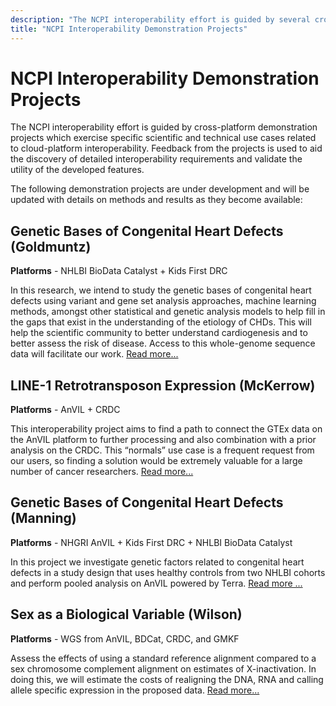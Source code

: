 ```yaml
---
description: "The NCPI interoperability effort is guided by several cross-platform demonstration projects which exercise specific scientific and technical use cases related to cloud-platform interoperability."
title: "NCPI Interoperability Demonstration Projects"
---
```


# NCPI Interoperability Demonstration Projects

<hero>The NCPI interoperability effort is guided by cross-platform demonstration projects which exercise specific scientific and technical use cases related to cloud-platform interoperability. Feedback from the projects is used to aid the discovery of detailed interoperability requirements and validate the utility of the developed features.</hero>

The following demonstration projects are under development and will be updated with details on methods and results as they become available:

## Genetic Bases of Congenital Heart Defects (Goldmuntz)

**Platforms** - NHLBI BioData Catalyst + Kids First DRC

In this research, we intend to study the genetic bases of congenital heart defects using variant and gene set analysis approaches, machine learning methods, amongst other statistical and genetic analysis models to help fill in the gaps that exist in the understanding of the etiology of CHDs. This will help the scientific community to better understand cardiogenesis and to better assess the risk of disease. Access to this whole-genome sequence data will facilitate our work.
[Read more...](/ncpi/demonstration-projects/genetic-basis-of-congenital-heart-defects-goldmuntz)


## LINE-1 Retrotransposon Expression (McKerrow)

**Platforms** - AnVIL + CRDC

This interoperability project aims to find a path to connect the GTEx data on the AnVIL platform to further processing and also combination with a prior analysis on the CRDC. This “normals” use case is a frequent request from our users, so finding a solution would be extremely valuable for a large number of cancer researchers. [Read more...](/ncpi/demonstration-projects/line-1-retrotransposon-expression-mckerrow)


## Genetic Bases of Congenital Heart Defects (Manning)

**Platforms** - NHGRI AnVIL + Kids First DRC + NHLBI BioData Catalyst

In this project we investigate genetic factors related to congenital heart defects in a study design that uses healthy controls from two NHLBI cohorts and perform pooled analysis on AnVIL powered by Terra. [Read more ...](/ncpi/demonstration-projects/genetic-factors-related-to-congenital-heart-defects-manning)


## Sex as a Biological Variable (Wilson)

**Platforms** - WGS from AnVIL, BDCat, CRDC, and GMKF 

Assess the effects of using a standard reference alignment compared to a sex chromosome complement alignment on estimates of X-inactivation. In doing this, we will estimate the costs of realigning the DNA, RNA and calling allele specific expression in the proposed data. [Read more...](/ncpi/demonstration-projects/sex-as-a-biological-variable-wilson)

[comment]: <> (## Notes)

[comment]: <> (See 2020 April 16 workshop)

[comment]: <> (or 2020 OCT workshop)

[comment]: <> (https://docs.google.com/document/d/1rhxkfUHxOI1Es1SX5kOH1Gadlk-gcOlYEQ6RL9_u_p4/edit#heading=h.91ug8sbahj9o)
